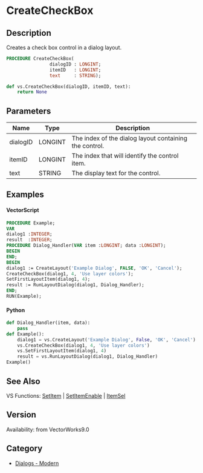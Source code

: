 # CreateCheckBox

## Description
Creates a check box control in a dialog layout.

```pascal
PROCEDURE CreateCheckBox(
				dialogID : LONGINT;
				itemID   : LONGINT;
				text     : STRING);
```

```python
def vs.CreateCheckBox(dialogID, itemID, text):
    return None
```

## Parameters
|Name|Type|Description|
|---|---|---|
|dialogID|LONGINT|The index of the dialog layout containing the control.|
|itemID|LONGINT|The index that will identify the control item.|
|text|STRING|The display text for the control.|

## Examples
#### VectorScript ####
```pascal
PROCEDURE Example;
VAR
dialog1 :INTEGER;
result  :INTEGER;
PROCEDURE Dialog_Handler(VAR item :LONGINT; data :LONGINT);
BEGIN
END;
BEGIN
dialog1 := CreateLayout('Example Dialog', FALSE, 'OK', 'Cancel');
CreateCheckBox(dialog1, 4, 'Use layer colors');
SetFirstLayoutItem(dialog1, 4);
result := RunLayoutDialog(dialog1, Dialog_Handler);
END;
RUN(Example);
```
#### Python ####
```python
def Dialog_Handler(item, data):
	pass	
def Example():
	dialog1 = vs.CreateLayout('Example Dialog', False, 'OK', 'Cancel')
	vs.CreateCheckBox(dialog1, 4, 'Use layer colors')
	vs.SetFirstLayoutItem(dialog1, 4)
	result = vs.RunLayoutDialog(dialog1, Dialog_Handler)
Example()
```

## See Also
VS Functions:
[SetItem](SetItem.md) 
| [SetItemEnable](SetItemEnable.md) 
| [ItemSel](ItemSel.md)

## Version
Availability: from VectorWorks9.0

## Category
* [Dialogs - Modern](../Categories/Dialogs%20-%20Modern.md)
